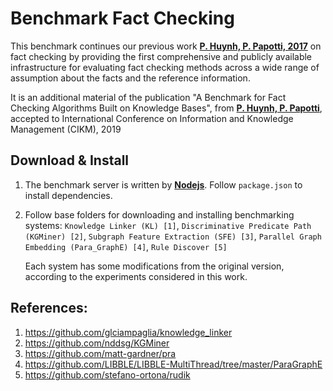 # Benchmark Fact Checking
This benchmark continues our previous work **[P. Huynh, P. Papotti, 2017](http://www.eurecom.fr/fr/publication/5468/download/data-publi-5468.pdf)** on fact checking by providing the first comprehensive and publicly available infrastructure for evaluating fact checking methods across a wide range of assumption about the facts and the reference information.

It is an additional material of the publication "A Benchmark for Fact Checking Algorithms Built on Knowledge Bases", from **[P. Huynh, P. Papotti](http://www.eurecom.fr/en/publication/5996/download/data-publi-5996.pdf)**, accepted to International Conference on Information and Knowledge Management (CIKM), 2019

## Download & Install
1. The benchmark server is written by **[Nodejs](https://nodejs.org/en/download/)**. Follow `package.json` to install dependencies.
2. Follow base folders for downloading and installing benchmarking systems: `Knowledge Linker (KL) [1]`, `Discriminative Predicate Path (KGMiner) [2]`, `Subgraph Feature Extraction (SFE) [3]`, `Parallel Graph Embedding (Para_GraphE) [4]`, `Rule Discover [5]` 
   
   Each system has some modifications from the original version, according to the experiments considered in this work.
   
## References:
1. https://github.com/glciampaglia/knowledge_linker
2. https://github.com/nddsg/KGMiner
3. https://github.com/matt-gardner/pra
4. https://github.com/LIBBLE/LIBBLE-MultiThread/tree/master/ParaGraphE
5. https://github.com/stefano-ortona/rudik







